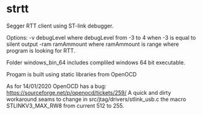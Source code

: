 # strtt

Segger RTT client using ST-link debugger.

Options:
-v debugLevel
where debugLevel from -3 to 4 when -3 is equal to silent output
-ram ramAmmount
where ramAmmount is range where program is looking for RTT. 

Folder windows_bin_64 includes compliled windows 64 bit executable.


Progam is built using static libraries from OpenOCD

As for 14/01/2020 OpenOCD has a bug: https://sourceforge.net/p/openocd/tickets/259/
A quick and dirty workaround seams to change in src/jtag/drivers/stlink_usb.c the macro STLINKV3_MAX_RW8 from current 512 to 255.